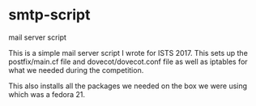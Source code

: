 # smtp-script
mail server script

This is a simple mail server script I wrote for ISTS 2017. This sets up the postfix/main.cf file and dovecot/dovecot.conf file as well as iptables for what we needed during the competition.

This also installs all the packages we needed on the box we were using which was a fedora 21.
